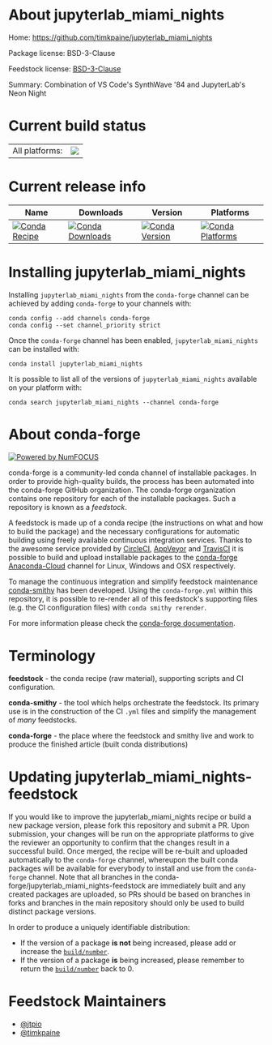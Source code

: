 About jupyterlab_miami_nights
=============================

Home: https://github.com/timkpaine/jupyterlab_miami_nights

Package license: BSD-3-Clause

Feedstock license: [BSD-3-Clause](https://github.com/conda-forge/jupyterlab_miami_nights-feedstock/blob/master/LICENSE.txt)

Summary: Combination of VS Code's SynthWave '84 and JupyterLab's Neon Night

Current build status
====================


<table><tr><td>All platforms:</td>
    <td>
      <a href="https://dev.azure.com/conda-forge/feedstock-builds/_build/latest?definitionId=13242&branchName=master">
        <img src="https://dev.azure.com/conda-forge/feedstock-builds/_apis/build/status/jupyterlab_miami_nights-feedstock?branchName=master">
      </a>
    </td>
  </tr>
</table>

Current release info
====================

| Name | Downloads | Version | Platforms |
| --- | --- | --- | --- |
| [![Conda Recipe](https://img.shields.io/badge/recipe-jupyterlab_miami_nights-green.svg)](https://anaconda.org/conda-forge/jupyterlab_miami_nights) | [![Conda Downloads](https://img.shields.io/conda/dn/conda-forge/jupyterlab_miami_nights.svg)](https://anaconda.org/conda-forge/jupyterlab_miami_nights) | [![Conda Version](https://img.shields.io/conda/vn/conda-forge/jupyterlab_miami_nights.svg)](https://anaconda.org/conda-forge/jupyterlab_miami_nights) | [![Conda Platforms](https://img.shields.io/conda/pn/conda-forge/jupyterlab_miami_nights.svg)](https://anaconda.org/conda-forge/jupyterlab_miami_nights) |

Installing jupyterlab_miami_nights
==================================

Installing `jupyterlab_miami_nights` from the `conda-forge` channel can be achieved by adding `conda-forge` to your channels with:

```
conda config --add channels conda-forge
conda config --set channel_priority strict
```

Once the `conda-forge` channel has been enabled, `jupyterlab_miami_nights` can be installed with:

```
conda install jupyterlab_miami_nights
```

It is possible to list all of the versions of `jupyterlab_miami_nights` available on your platform with:

```
conda search jupyterlab_miami_nights --channel conda-forge
```


About conda-forge
=================

[![Powered by NumFOCUS](https://img.shields.io/badge/powered%20by-NumFOCUS-orange.svg?style=flat&colorA=E1523D&colorB=007D8A)](http://numfocus.org)

conda-forge is a community-led conda channel of installable packages.
In order to provide high-quality builds, the process has been automated into the
conda-forge GitHub organization. The conda-forge organization contains one repository
for each of the installable packages. Such a repository is known as a *feedstock*.

A feedstock is made up of a conda recipe (the instructions on what and how to build
the package) and the necessary configurations for automatic building using freely
available continuous integration services. Thanks to the awesome service provided by
[CircleCI](https://circleci.com/), [AppVeyor](https://www.appveyor.com/)
and [TravisCI](https://travis-ci.com/) it is possible to build and upload installable
packages to the [conda-forge](https://anaconda.org/conda-forge)
[Anaconda-Cloud](https://anaconda.org/) channel for Linux, Windows and OSX respectively.

To manage the continuous integration and simplify feedstock maintenance
[conda-smithy](https://github.com/conda-forge/conda-smithy) has been developed.
Using the ``conda-forge.yml`` within this repository, it is possible to re-render all of
this feedstock's supporting files (e.g. the CI configuration files) with ``conda smithy rerender``.

For more information please check the [conda-forge documentation](https://conda-forge.org/docs/).

Terminology
===========

**feedstock** - the conda recipe (raw material), supporting scripts and CI configuration.

**conda-smithy** - the tool which helps orchestrate the feedstock.
                   Its primary use is in the construction of the CI ``.yml`` files
                   and simplify the management of *many* feedstocks.

**conda-forge** - the place where the feedstock and smithy live and work to
                  produce the finished article (built conda distributions)


Updating jupyterlab_miami_nights-feedstock
==========================================

If you would like to improve the jupyterlab_miami_nights recipe or build a new
package version, please fork this repository and submit a PR. Upon submission,
your changes will be run on the appropriate platforms to give the reviewer an
opportunity to confirm that the changes result in a successful build. Once
merged, the recipe will be re-built and uploaded automatically to the
`conda-forge` channel, whereupon the built conda packages will be available for
everybody to install and use from the `conda-forge` channel.
Note that all branches in the conda-forge/jupyterlab_miami_nights-feedstock are
immediately built and any created packages are uploaded, so PRs should be based
on branches in forks and branches in the main repository should only be used to
build distinct package versions.

In order to produce a uniquely identifiable distribution:
 * If the version of a package **is not** being increased, please add or increase
   the [``build/number``](https://docs.conda.io/projects/conda-build/en/latest/resources/define-metadata.html#build-number-and-string).
 * If the version of a package **is** being increased, please remember to return
   the [``build/number``](https://docs.conda.io/projects/conda-build/en/latest/resources/define-metadata.html#build-number-and-string)
   back to 0.

Feedstock Maintainers
=====================

* [@jtpio](https://github.com/jtpio/)
* [@timkpaine](https://github.com/timkpaine/)

